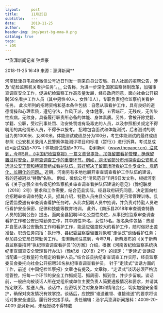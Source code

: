 ```yaml
---
layout:     post
title:      11月25日
subtitle:   ---
date:       2018-11-25
author:     Mc
header-img: img/post-bg-mma-0.png
catalog: true
tags:
- iOS
---
```


**澎湃新闻记者 钟煜豪

2018-11-25 16:49 来源：澎湃新闻**


河南延津县电视台微信公号近日刊发一则来自县公安局、县人社局的招聘公告，涉及“纪检监察机关看护任务”。[。](https://www.thepaper.cn/newsDetail_forward_2669494 "。")
公告称，为进一步深化国家监察体制改革，加强审查调查安全工作，促进纪检监察工作高质量发展，经县政府同意，面向社会公开招聘50名看护工作人员（其中男性40人，女性10人），专职负责纪检监察机关看护任务。
此次所列的招聘资格和基本条件包括：自愿从事看护工作，具有良好的道德情操和心理素质，遵纪守法，作风正派，身体健康，五官端正，无残疾，无传染性疾病，无纹身，具备履行职责所必备的体能、身体素质。另外，曾被开除党籍、学籍、公职，受过刑事处罚、治安处罚或有吸毒史的人员，以及参照相关规定不得聘用的其他情形人员，不得予以报考。
招聘包含面试和体能测试，后者测试的项目为男1000米、女800米。体能测试成绩总分为100分，考生体能测试的最终成绩参照《公安机关录用人民警察体能测评项目和标准（暂行）》进行折算。考试总成绩=面试成绩×70%＋体能测试成绩×30%。
澎湃新闻（www.thepaper.cn）注意到，今年5月，《中国纪检监察报》一篇文章曾提及，加强留置看护管理，确保留置过程安全，是审查调查工作的重要环节。例如，湖北省部分市州探索由公安机关选派公安干警和特辅警组成看护队伍，较好解决了留置场所看护工作专业化、规范化、长期化的问题。
近期，河南另有多地也展开审查调查看护工作队伍的建设，有的还被冠以“特勤”名称。
例如，微信公号“清风范县”11月9日发文称，根据河南省《关于加强全省各级纪检监察机关审查调查看护队伍建设的意见》（豫纪联发〔2018〕2号）要求和工作需要，结合范县实际，经县政府研究同意，决定面向社会招聘审查调查特勤人员。据其介绍，特勤人员由县公安局负责日常管理训练。县纪委监委遇有审查调查看护任务时，从此次招聘人员中抽调，并负责对特勤人员进行看护安全保密、纪律和技能等教育培训。
此外，《南乐县2018年审查调查特勤人员的招聘公告》提出，面向全县招聘50名公益性岗位，从事纪检监察审查调查看护工作和公安日常勤务工作，其中男性35名，女性15名。报名条件包括：热爱并自愿从事公安勤务工作和看护工作，能适应强度较大的看护工作，随时做好出差准备。职责任务包括：执行市、县纪委监察委留置对象和“走读式”谈话看护任务；参加县公安局日常勤务工作。
澎湃新闻注意到，今年7月，新蔡发布的《关于新蔡县监察委招聘“执纪审查调查看护员”的方案》介绍，根据《河南省纪检监察系统执纪审查调查安全管理暂行办法》（豫纪发（2018）2号）的规定：“‘走读式’谈话应当配备一定数量符合规定的看护人员。”结合该县执纪审查调查工作实际，经县监察委员会委托向社会公开招聘30名执纪审查调查看护员。
针于“走读式”谈话方面的工作，前述《中国纪检监察报》文章也有提及。文章称，“走读式”谈话必须严格流程管控，把每一个环节的安全工作抓规范、抓周密、抓到位，并步步留痕。谈话前，一般应向被谈话人所在党组织或单位主要负责人简要通报情况和要求，并请其指定联系、接送人员。谈话中，应密切关注对象身体和情绪变化，切实加强安全看护，确保对突发情况有效掌控。谈话后，应按照“谁送谁领、谁接谁送”的要求将谈话对象安全送回，履行好交接手续。
责任编辑：汤宇兵澎湃新闻报料：4009-20-4009   澎湃新闻，未经授权不得转载
